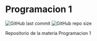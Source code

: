 # Programacion 1
![GitHub last commit](https://img.shields.io/github/last-commit/sanchezih/ort-p1)
![GitHub repo size](https://img.shields.io/github/repo-size/sanchezih/ort-p1)

Repositorio de la materia Programacion 1